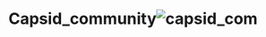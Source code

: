 # Capsid_community![capsid_com](https://user-images.githubusercontent.com/32806475/191776782-a1238603-c7a2-4c5e-89d9-e84191254923.png)
